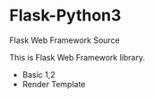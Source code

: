 # Flask-Python3
Flask Web Framework Source

This is Flask Web Framework library.

- Basic 1,2
- Render Template
